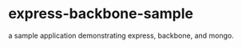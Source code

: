 express-backbone-sample
=======================

a sample application demonstrating express, backbone, and mongo.
